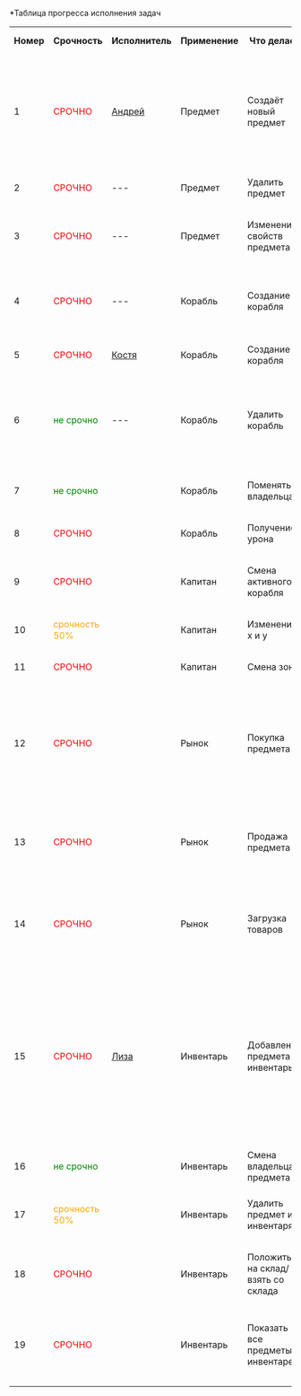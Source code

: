 *Таблица прогресса исполнения задач

<table>
    <tr>
        <th>Номер</th>
        <th>Срочность</th>
        <th>Исполнитель</th>
        <th>Применение</th>
        <th>Что делает</th>
        <th>Описание</th>
        <th>Название метода</th>
        <th>Вход</th>
        <th>Выход</th>
        <th>Статус</th>
    </tr>
    <tr>
        <td>1</td>
        <td style="color: red">СРОЧНО</td>
        <td><a href="https://github.com/1337m3rcy">Андрей</td>
        <td>Предмет</td>
        <td>Создаёт новый предмет</td>
        <td>Метод активной записи Item для создания предмета по правилам в зависимости от type и добавление его в таблицу Items через this.create Возвращает true или false</td>
        <td>addItem</td>
        <td>item_type_id: number из таблицы items_types</td>
        <td>boolean</td>
        <td>В работе</td>
    </tr>
    <tr>
        <td>2</td>
        <td style="color: red">СРОЧНО</td>
        <td>---</td>
        <td>Предмет</td>
        <td>Удалить предмет</td>
        <td>Удаляет предмет из таблицы и из связных таблиц</td>
        <td>destroyItem</td>
        <td>item_id: number</td>
        <td>boolean</td>
        <td>---</td>
    </tr>
    <tr>
        <td>3</td>
        <td style="color: red">СРОЧНО</td>
        <td>---</td>
        <td>Предмет</td>
        <td>Изменение свойств предмета</td>
        <td>Метод активной записи Item для изменения свойств уже имеющегося предмета</td>
        <td>setValue</td>
        <td>numberValue: number value:number</td>
        <td>boolean</td>
        <td>---</td>
    </tr>
    <tr>
        <td>4</td>
        <td style="color: red">СРОЧНО</td>
        <td>---</td>
        <td>Корабль</td>
        <td>Создание корабля</td>
        <td>Метод активной записи Ships для создания корабля в зависимости от используемых ресурсов</td>
        <td>createShip</td>
        <td>item_id, item_id, item_id - id трех предметов типа Паруса, Корпус и Пушки</td>
        <td>boolean</td>
        <td>---</td>
    </tr>
    <tr>
        <td>5</td>
        <td style="color: red">СРОЧНО</td>
        <td><a href="https://github.com/astar1ka">Костя</td>
        <td>Корабль</td>
        <td>Создание корабля</td>
        <td>Метод создания дефолтного корабля в активной записи</td>
        <td>createDefaultShip</td>
        <td>captain_id: number</td>
        <td>boolean</td>
        <td>---</td>
    </tr>
    <tr>
        <td>6</td>
        <td style="color: green">не срочно</td>
        <td>---</td>        
        <td>Корабль</td>
        <td>Удалить корабль</td>
        <td>Метод активной записи для удаления корабля с хп равным или ниже 0 и передачи части инвентаря тому, кто его уничтожил</td>
        <td>destroy</td>
        <td>null | captain_id: number - id того, кто разрушил корабль или в случае уничтожения корабля о препятствие null</td>
        <td>boolean</td>
        <td></td>
    </tr>
    <tr>
        <td>7</td>
        <td style="color: green">не срочно</td>
        <td></td>       
        <td>Корабль</td>
        <td>Поменять владельца</td>
        <td>Метод активной записи по смене владельца</td>
        <td>---</td>
        <td>captain_id: number - id нового владельца</td>
        <td>boolean</td>
        <td></td>
    </tr> 
    <tr>
        <td>8</td>
        <td style="color: red">СРОЧНО</td>
        <td></td>
        <td>Корабль</td>
        <td>Получение урона</td>
        <td>Метод активной записи по уменьшению хп</td>
        <td>damage</td>
        <td>captain_id: number - id того, кто нанес хп</td>
        <td>boolean</td>
        <td></td>
    </tr>
    <tr>
        <td>9</td>
        <td style="color: red">СРОЧНО</td>
        <td></td>
        <td>Капитан</td>
        <td>Смена активного корабля</td>
        <td>Метод активной записи Captain для смены активного корабля</td>
        <td>switchShip</td>
        <td>ship_id: number - id другого корабля из коллекции капитана</td>
        <td>boolean</td>
        <td></td>
    </tr>
    <tr>
        <td>10</td>
        <td style="color: orange">срочность 50%</td>
        <td></td>
        <td>Капитан</td>
        <td>Изменение x и y</td>
        <td>Метод активной записи Captain для смены x и y</td>
        <td>move</td>
        <td>x y:number</td>
        <td>boolean</td>
        <td></td>
    </tr>
    <tr>
        <td>11</td>
        <td style="color: red">СРОЧНО</td>
        <td></td>
        <td>Капитан</td>
        <td>Смена зоны</td>
        <td>Метод активной записи Captain для смены zone</td>
        <td>enterInto</td>
        <td>zone_id: number</td>
        <td>boolean</td>
        <td></td>
    </tr>
    <tr>
        <td>12</td>
        <td style="color: red">СРОЧНО</td>
        <td></td>
        <td>Рынок</td>
        <td>Покупка предмета</td>
        <td>Метод активной записи Market, проверяет и списывает деньги из инвентаря капитана и добавляет ему в инвентарь соответствующий предмет</td>
        <td>buy</td>
        <td>id предмета</td>
        <td>boolean</td>
        <td></td>
    </tr>
    <tr>
        <td>13</td>
        <td style="color: red">СРОЧНО</td>
        <td></td>
        <td>Рынок</td>
        <td>Продажа предмета</td>
        <td>Удаляет из инвернтаря персонажа предмет и добавляет его в товары рынка, добавляя деньги в инвентарь капитана</td>
        <td>sell</td>
        <td>id предмета</td>
        <td>boolean</td>
        <td></td>
    </tr>
    <tr>
        <td>14</td>
        <td style="color: red">СРОЧНО</td>
        <td></td>
        <td>Рынок</td>
        <td>Загрузка товаров</td>
        <td>Метод активной записи Market, загружает доступные для продажи товары из таблицы с их ценами</td>
        <td>itemsList</td>
        <td>market_id</td>
        <td>TItem []</td>
        <td></td>
    </tr>
    <tr>
        <td>15</td>
        <td style="color: red">СРОЧНО</td>
        <td> <a href="https://github.com/lisaGoro">Лиза</td>
        <td>Инвентарь</td>
        <td>Добавление предмета в инвентарь</td>
        <td>Метод активной записи Inventory для добавление предмета из таблицы Items в инвентарь по "item_id" и "captain_id" со "status"  ship/werehouse и 'index' равным номеру ячейки инвентаря(проверка на то, что ячейка не занята и есть свободные)</td>
        <td>putItem</td>
        <td>item_id</td>
        <td>boolean</td>
        <td></td>
    </tr>
    <tr>
        <td>16</td>
        <td style="color: green">не срочно</td>
        <td></td>
        <td>Инвентарь</td>
        <td>Смена владельца предмета</td>
        <td>Метод активной записи Inventory по смене captain_id</td>
        <td>trade</td>
        <td>item_id,captain_id</td>
        <td>boolean</td>
        <td></td>
    </tr>
    <tr>
        <td>17</td>
        <td style="color: orange">срочность 50%</td>
        <td></td>
        <td>Инвентарь</td>
        <td>Удалить предмет из инвентаря</td>
        <td>Метод активной записи Inventory по удалению предмета из инвентаря по item_id</td>
        <td>unPutItem</td>
        <td>item_id</td>
        <td>boolean</td>
        <td></td>
    </tr>
    <tr>
        <td>18</td>
        <td style="color: red">СРОЧНО</td>
        <td></td>
        <td>Инвентарь</td>
        <td>Положить на склад/взять со склада</td>
        <td>Метод активной записи Inventory для смены status с ship на werehouse и werehouse на ship</td>
        <td>werehouse</td>
        <td>item_id, status</td>
        <td></td>
        <td></td>
    </tr>
    <tr>
        <td>19</td>
        <td style="color: red">СРОЧНО</td>
        <td></td>
        <td>Инвентарь</td>
        <td>Показать все предметы в инвентаре</td>
        <td>Метод активной записи Inventory, который достает из таблицы items по captain_id через связь из таблицы Inventores</td>
        <td>itemList</td>
        <td></td>
        <td>TItem []</td>
        <td></td>
    </tr>
</table>
